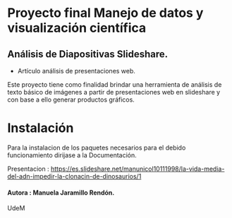 # Proyecto final Manejo de datos y visualización científica  
  
## Análisis de Diapositivas Slideshare.  
  
- Artículo análisis de presentaciones web.   
  
Este proyecto tiene como finalidad brindar una herramienta de análisis de texto básico de imágenes a partir de presentaciones web en slideshare  y con base a ello generar productos gráficos.    
  
  
# Instalación   
Para la instalacion de los paquetes necesarios para el debido funcionamiento dirijase a la Documentación.  
  
Presentacion :  https://es.slideshare.net/manunicol10111998/la-vida-media-del-adn-impedir-la-clonacin-de-dinosaurios/1
  
#### Autora : Manuela Jaramillo Rendón.   
UdeM





